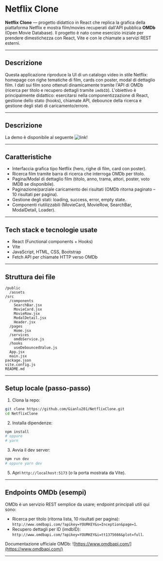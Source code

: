 # Netflix Clone

**Netflix Clone** — progetto didattico in React che replica la grafica della piattaforma Netflix e mostra film/movies recuperati dall'API pubblica **OMDb** (Open Movie Database). Il progetto è nato come esercizio iniziale per prendere dimestichezza con React, Vite e con le chiamate a servizi REST esterni.

---

## Descrizione
Questa applicazione riproduce la UI di un catalogo video in stile Netflix: homepage con righe tematiche di film, cards con poster, modal di dettaglio film. I dati sui film sono ottenuti dinamicamente tramite l'API di OMDb (ricerca per titolo e recupero dettagli tramite `imdbID`). L'obiettivo è principalmente didattico: esercitarsi nella componentizzazione di React, gestione dello stato (hooks), chiamate API, debounce della ricerca e gestione degli stati di caricamento/errore.

---

## Descrizione
La demo è disponibile al seguente ![link]()!

---

## Caratteristiche
- Interfaccia grafica tipo Netflix (hero, righe di film, card con poster).
- Ricerca film tramite barra di ricerca che interroga OMDb per titolo.
- Pagina/Modal di dettaglio film (titolo, anno, trama, attori, poster, voto IMDB se disponibile).
- Paginazione/parziale caricamento dei risultati (OMDb ritorna paginato – 10 risultati per pagina).
- Gestione degli stati: loading, success, error, empty state.
- Componenti riutilizzabili (MovieCard, MovieRow, SearchBar, ModalDetail, Loader).

---

## Tech stack e tecnologie usate
- React (Functional components + Hooks)  
- Vite 
- JavaScript, HTML, CSS, Bootstrap  
- Fetch API per chiamate HTTP verso OMDb  

---

## Struttura dei file 
```
/public
  /assets
/src
  /components
    SearchBar.jsx
    MovieCard.jsx
    MovieRow.jsx
    ModalDetail.jsx
    Header.jsx
  /pages
    Home.jsx
  /services
    omdbService.js
  /hooks
    useDebouncedValue.js
  App.jsx
  main.jsx
package.json
vite.config.js
README.md
```

---

## Setup locale (passo-passo)

1. Clona la repo:
```bash
git clone https://github.com/Gianlu201/NetflixClone.git
cd NetflixClone
```

2. Installa dipendenze:
```bash
npm install
# oppure
# yarn
```

3. Avvia il dev server:
```bash
npm run dev
# oppure yarn dev
```

5. Apri `http://localhost:5173` (o la porta mostrata da Vite).

---

## Endpoints OMDb (esempi)
OMDb è un servizio REST semplice da usare; endpoint principali utili qui sono:
- Ricerca per titolo (ritorna lista, 10 risultati per pagina):  
  `http://www.omdbapi.com/?apikey=YOURKEY&s=Inception&page=1`.
- Recupero dettagli per ID (imdbID):  
  `http://www.omdbapi.com/?apikey=YOURKEY&i=tt1375666&plot=full`.

Documentazione ufficiale OMDb: ![https://www.omdbapi.com/](https://www.omdbapi.com/)

---
